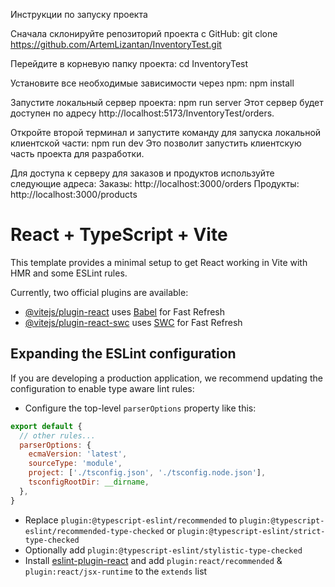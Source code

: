 Инструкции по запуску проекта

Сначала склонируйте репозиторий проекта с GitHub:
git clone https://github.com/ArtemLizantan/InventoryTest.git

Перейдите в корневую папку проекта:
cd InventoryTest

Установите все необходимые зависимости через npm:
npm install

Запустите локальный сервер проекта:
npm run server
Этот сервер будет доступен по адресу http://localhost:5173/InventoryTest/orders.

Откройте второй терминал и запустите команду для запуска локальной клиентской части:
npm run dev
Это позволит запустить клиентскую часть проекта для разработки.

Для доступа к серверу для заказов и продуктов используйте следующие адреса:
Заказы: http://localhost:3000/orders
Продукты: http://localhost:3000/products



# React + TypeScript + Vite

This template provides a minimal setup to get React working in Vite with HMR and some ESLint rules.

Currently, two official plugins are available:

- [@vitejs/plugin-react](https://github.com/vitejs/vite-plugin-react/blob/main/packages/plugin-react/README.md) uses [Babel](https://babeljs.io/) for Fast Refresh
- [@vitejs/plugin-react-swc](https://github.com/vitejs/vite-plugin-react-swc) uses [SWC](https://swc.rs/) for Fast Refresh

## Expanding the ESLint configuration

If you are developing a production application, we recommend updating the configuration to enable type aware lint rules:

- Configure the top-level `parserOptions` property like this:

```js
export default {
  // other rules...
  parserOptions: {
    ecmaVersion: 'latest',
    sourceType: 'module',
    project: ['./tsconfig.json', './tsconfig.node.json'],
    tsconfigRootDir: __dirname,
  },
}
```

- Replace `plugin:@typescript-eslint/recommended` to `plugin:@typescript-eslint/recommended-type-checked` or `plugin:@typescript-eslint/strict-type-checked`
- Optionally add `plugin:@typescript-eslint/stylistic-type-checked`
- Install [eslint-plugin-react](https://github.com/jsx-eslint/eslint-plugin-react) and add `plugin:react/recommended` & `plugin:react/jsx-runtime` to the `extends` list
